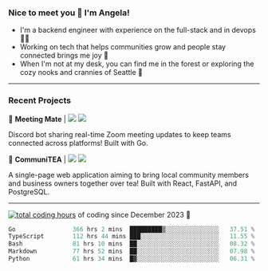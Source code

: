 ### Nice to meet you 👋 I'm Angela!

- I'm a backend engineer with experience on the full-stack and in devops 👩‍💻
- Working on tech that helps communities grow and people stay connected brings me joy 🤝
- When I'm not at my desk, you can find me in the forest or exploring the cozy nooks and crannies of Seattle 🧋

---

### Recent Projects

👾 **Meeting Mate** | [![](https://img.shields.io/badge/Code-violet.svg?style=flat-square)](https://github.com/angelajfisher/meeting-mate) [![](https://img.shields.io/badge/Site-violet.svg?style=flat-square)](https://angelajfisher.com/projects/meeting-mate)

Discord bot sharing real-time Zoom meeting updates to keep teams connected across platforms! Built with Go.

🍵 **CommuniTEA** | [![](https://img.shields.io/badge/Code-green.svg?style=flat-square)](https://gitlab.com/angelajfisher/communiTEA) [![](https://img.shields.io/badge/Demo-green.svg?style=flat-square)](https://angelajfisher.gitlab.io/communiTEA/)

A single-page web application aiming to bring local community members and business owners together over tea!  Built with React, FastAPI, and PostgreSQL.

---

<a href="https://wakatime.com/@018c1e94-8745-411f-aea1-f33be044d952"><img src="https://wakatime.com/badge/user/018c1e94-8745-411f-aea1-f33be044d952.svg?style=flat-square" alt="total coding hours" /></a> of coding since December 2023 🌊<br>
<!--START_SECTION:waka-->

```go
Go                366 hrs 2 mins  █████████▒░░░░░░░░░░░░░░░   37.51 %
TypeScript        112 hrs 44 mins ███░░░░░░░░░░░░░░░░░░░░░░   11.55 %
Bash              81 hrs 10 mins  ██░░░░░░░░░░░░░░░░░░░░░░░   08.32 %
Markdown          77 hrs 52 mins  ██░░░░░░░░░░░░░░░░░░░░░░░   07.98 %
Python            61 hrs 34 mins  █▓░░░░░░░░░░░░░░░░░░░░░░░   06.31 %
```

<!--END_SECTION:waka--> 
